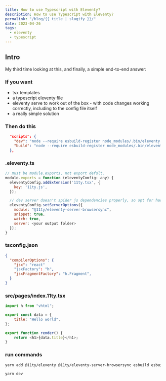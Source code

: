 ```yaml
---
title: How to use Typescript with Eleventy?
description: How to use Typescript with Eleventy?
permalink: "/blog/{{ title | slugify }}/"
date: 2023-04-26
tags:
  - eleventy
  - typescript
---
```


## Intro

My third time looking at this, and finally, a simple end-to-end answer:

### If you want

- tsx templates
- a typescript eleventy file
- eleventy serve to work out of the box - with code changes working correctly, including to the config file itself
- a really simple solution

### Then do this

```json
  "scripts": {
    "dev": "node --require esbuild-register node_modules/.bin/eleventy --config=.eleventy.ts --serve",
    "build": "node --require esbuild-register node_modules/.bin/eleventy --config=.eleventy.ts"
  },
```

### .eleventy.ts

```js
// must be module.exports, not export defult.
module.exports = function (eleventyConfig: any) {
  eleventyConfig.addExtension('11ty.tsx', {
    key: '11ty.js',
  });

  // dev server doesn't spider js dependencies properly, so opt for hard browsersync with watch.
  eleventyConfig.setServerOptions({
    module: "@11ty/eleventy-server-browsersync",
    snippet: true,
    watch: true,
    server: <your output folder>
  });
}
```

### tsconfig.json

```json
{
  "compilerOptions": {
    "jsx": "react"
    "jsxFactory": "h",
    "jsxFragmentFactory": "h.Fragment",
  }
}
```

### src/pages/index.11ty.tsx

```js
import h from "vhtml";

export const data = {
	title: "Hello world",
};

export function render() {
	return <h1>{data.title}</h1>;
}
```

### run commands

```bash
yarn add @11ty/eleventy @11ty/eleventy-server-browsersync esbuild esbuild-register vhtml @types/vhtml
```

```bash
yarn dev
```
